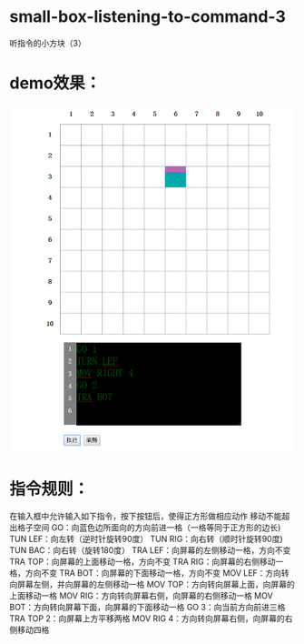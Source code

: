 # small-box-listening-to-command-3
听指令的小方块（3）

demo效果：
=============================

![image](https://github.com/tangzhirong/small-box-listening-to-command-3/blob/master/smallBox.png)

指令规则：
====================
在输入框中允许输入如下指令，按下按钮后，使得正方形做相应动作
移动不能超出格子空间
GO：向蓝色边所面向的方向前进一格（一格等同于正方形的边长)
TUN LEF：向左转（逆时针旋转90度）
TUN RIG：向右转（顺时针旋转90度)
TUN BAC：向右转（旋转180度）
TRA LEF：向屏幕的左侧移动一格，方向不变
TRA TOP：向屏幕的上面移动一格，方向不变
TRA RIG：向屏幕的右侧移动一格，方向不变
TRA BOT：向屏幕的下面移动一格，方向不变
MOV LEF：方向转向屏幕左侧，并向屏幕的左侧移动一格
MOV TOP：方向转向屏幕上面，向屏幕的上面移动一格
MOV RIG：方向转向屏幕右侧，向屏幕的右侧移动一格
MOV BOT：方向转向屏幕下面，向屏幕的下面移动一格
GO 3：向当前方向前进三格
TRA TOP 2：向屏幕上方平移两格
MOV RIG 4：方向转向屏幕右侧，向屏幕的右侧移动四格
